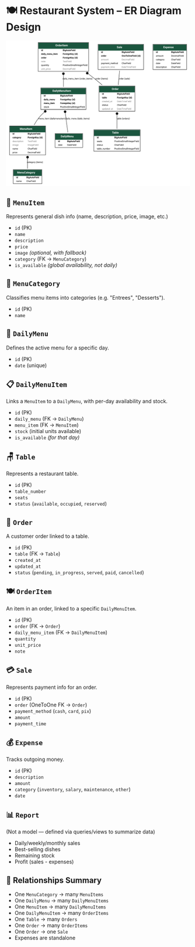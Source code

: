 # 🍽️ **Restaurant System – ER Diagram Design**

![image](./ER-Diagram.svg)

## 🧾 `MenuItem`

Represents general dish info (name, description, price, image, etc.)

- `id` (PK)
- `name`
- `description`
- `price`
- `image` _(optional, with fallback)_
- `category` (FK → `MenuCategory`)
- `is_available` _(global availability, not daily)_

## 📂 `MenuCategory`

Classifies menu items into categories (e.g. "Entrees", "Desserts").

- `id` (PK)
- `name`

## 📅 `DailyMenu`

Defines the active menu for a specific day.

- `id` (PK)
- `date` (unique)

## 📋 `DailyMenuItem`

Links a `MenuItem` to a `DailyMenu`, with per-day availability and stock.

- `id` (PK)
- `daily_menu` (FK → `DailyMenu`)
- `menu_item` (FK → `MenuItem`)
- `stock` (initial units available)
- `is_available` _(for that day)_

## 🪑 `Table`

Represents a restaurant table.

- `id` (PK)
- `table_number`
- `seats`
- `status` (`available`, `occupied`, `reserved`)

## 🛒 `Order`

A customer order linked to a table.

- `id` (PK)
- `table` (FK → `Table`)
- `created_at`
- `updated_at`
- `status` (`pending`, `in_progress`, `served`, `paid`, `cancelled`)

## 🍽️ `OrderItem`

An item in an order, linked to a specific `DailyMenuItem`.

- `id` (PK)
- `order` (FK → `Order`)
- `daily_menu_item` (FK → `DailyMenuItem`)
- `quantity`
- `unit_price`
- `note`

## 💳 `Sale`

Represents payment info for an order.

- `id` (PK)
- `order` (OneToOne FK → `Order`)
- `payment_method` (`cash`, `card`, `pix`)
- `amount`
- `payment_time`

## 💰 `Expense`

Tracks outgoing money.

- `id` (PK)
- `description`
- `amount`
- `category` (`inventory`, `salary`, `maintenance`, `other`)
- `date`

## 📊 `Report`

(Not a model — defined via queries/views to summarize data)

- Daily/weekly/monthly sales
- Best-selling dishes
- Remaining stock
- Profit (sales - expenses)

## 🔗 Relationships Summary

- One `MenuCategory` → many `MenuItems`
- One `DailyMenu` → many `DailyMenuItems`
- One `MenuItem` → many `DailyMenuItems`
- One `DailyMenuItem` → many `OrderItems`
- One `Table` → many `Orders`
- One `Order` → many `OrderItems`
- One `Order` → one `Sale`
- Expenses are standalone
